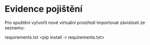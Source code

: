 # Evidence pojištění
Pro spuštění vytvořit nové virtuální prostředí
Importovat závislosti ze seznamu:

requirements.txt
<pip install -r requirements.txt>


